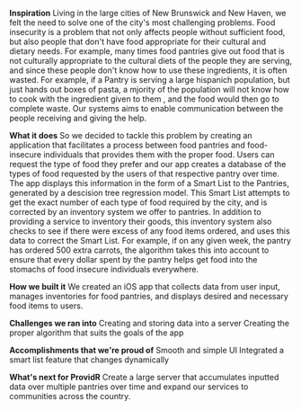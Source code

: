 **Inspiration**
Living in the large cities of New Brunswick and New Haven, we felt the need to solve one of the city's most challenging problems. Food insecurity is a problem that not only affects people without sufficient food, but also people that don't have food appropriate for their cultural and dietary needs. For example, many times food pantries give out food that is not culturally appropriate to the cultural diets of the people they are serving, and since these people don't know how to use these ingredients, it is often wasted. For example, if a Pantry is serving a large hispanich population, but just hands out boxes of pasta, a mjority of the population will not know how to cook with the ingredient given to them , and the food would then go to complete waste. Our systems aims to enable communication between the people receiving and giving the help.

**What it does**
So we decided to tackle this problem by creating an application that facilitates a process between food pantries and food-insecure individuals that provides them with the proper food. Users can request the type of food they prefer and our app creates a database of the types of food requested by the users of that respective pantry over time. The app displays this information in the form of a Smart List to the Pantries, generated by a descision tree regression model. This Smart List attempts to get the exact number of each type of food required by the city, and is corrected by an inventory system we offer to pantries. In addition to providing a service to inventory their goods, this inventory system also checks to see if there were excess of any food items ordered, and uses this data to correct the Smart List. For example, if on any given week, the pantry has ordered 500 extra carrots, the algorithm takes this into account to ensure that every dollar spent by the pantry helps get food into the stomachs of food insecure individuals everywhere. 

**How we built it**
We created an iOS app that collects data from user input, manages inventories for food pantries, and displays desired and necessary food items to users.

**Challenges we ran into**
Creating and storing data into a server
Creating the proper algorithm that suits the goals of the app

**Accomplishments that we're proud of**
Smooth and simple UI
Integrated a smart list feature that changes dynamically

**What's next for ProvidR**
Create a large server that accumulates inputted data over multiple pantries over time and expand our services to communities across the country.

